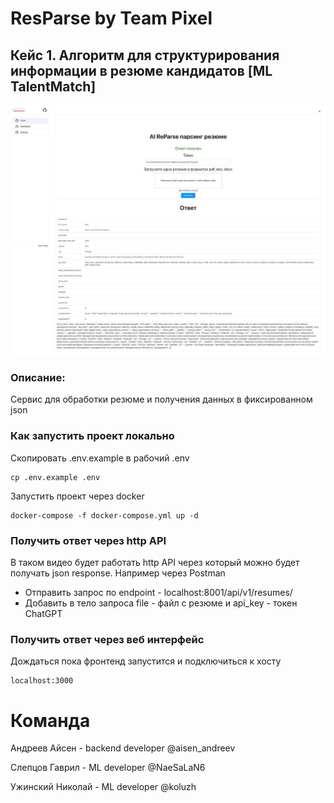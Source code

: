 # ResParse by Team Pixel

## Кейс 1. Алгоритм для структурирования информации в резюме кандидатов [ML TalentMatch]

![Скриншот фронтенда](https://github.com/eslupmi101/Ml-TalentMatch/blob/main/image.jpg)

### Описание:

Сервис для обработки резюме и получения данных в фиксированном json

### Как запустить проект локально

Скопировать .env.example в рабочий .env

```
cp .env.example .env
```

Запустить проект через docker

```
docker-compose -f docker-compose.yml up -d
```

### Получить ответ через http API

В таком видео будет работать http API через который можно будет получать json response. Например через Postman

- Отправить запрос по endpoint - localhost:8001/api/v1/resumes/
- Добавить в тело запроса file - файл с резюме и api_key - токен ChatGPT

### Получить ответ через веб интерфейс

Дождаться пока фронтенд запустится и подключиться к хосту

```
localhost:3000
```

# Команда

Андреев Айсен - backend developer @aisen_andreev

Слепцов Гаврил - ML developer @NaeSaLaN6

Ужинский Николай - ML developer @koluzh

